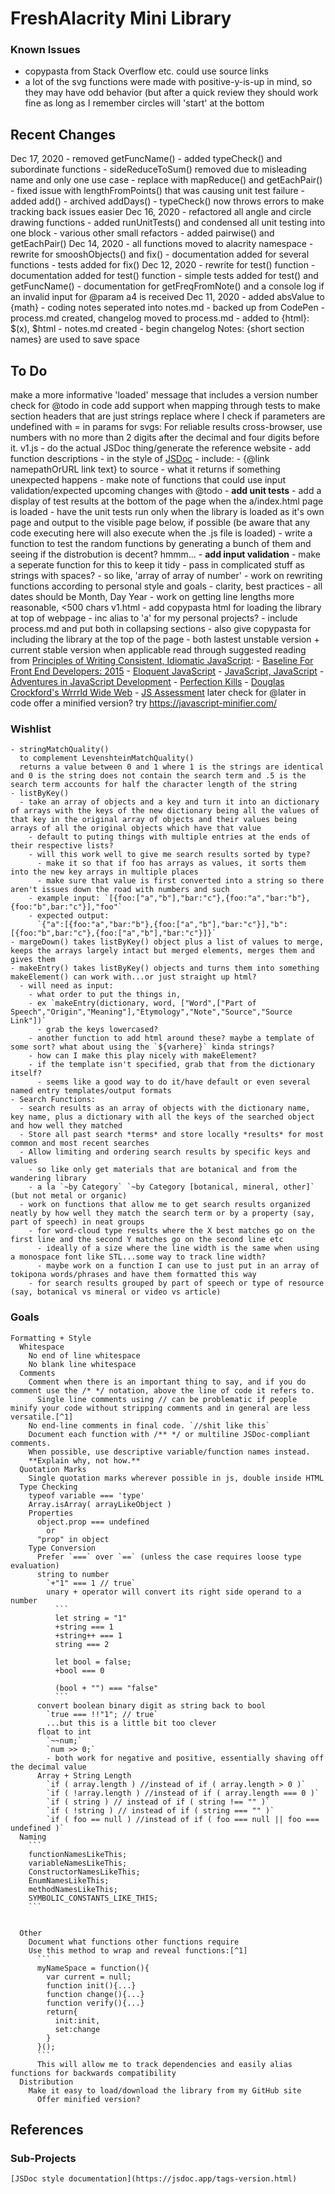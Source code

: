 # FreshAlacrity Mini Library

### Known Issues
  - copypasta from Stack Overflow etc. could use source links
  - a lot of the svg functions were made with positive-y-is-up in mind, so they may have odd behavior (but after a quick review they should work fine as long as I remember circles will 'start' at the bottom

## Recent Changes
  Dec 17, 2020
    - removed getFuncName()
    - added typeCheck() and subordinate functions
    - sideReduceToSum() removed due to misleading name and only one use case
      - replace with mapReduce() and getEachPair()
    - fixed issue with lengthFromPoints() that was causing unit test failure
    - added add()
    - archived addDays()
    - typeCheck() now throws errors to make tracking back issues easier
  Dec 16, 2020
    - refactored all angle and circle drawing functions
    - added runUnitTests() and condensed all unit testing into one block
    - various other small refactors
    - added pairwise() and getEachPair()
  Dec 14, 2020
    - all functions moved to alacrity namespace
    - rewrite for smooshObjects() and fix()
    - documentation added for several functions
    - tests added for fix()
  Dec 12, 2020
    - rewrite for test() function
    - documentation added for test() function
    - simple tests added for test() and getFuncName()
    - documentation for getFreqFromNote() and a console log if an invalid input for @param a4 is received
  Dec 11, 2020
    - added absValue to {math}
    - coding notes seperated into notes.md
    - backed up from CodePen
    - process.md created, changelog moved to process.md
    - added to {html}: $(x), $html
    - notes.md created
    - begin changelog
  Notes:
    {short section names} are used to save space

## To Do
  make a more informative 'loaded' message that includes a version number
  check for @todo in code
  add support when mapping through tests to make section headers that are just strings
  replace where I check if parameters are undefined with = in params
  for svgs: For reliable results cross-browser, use numbers with no more than 2 digits after the decimal and four digits before it.
  v1.js
    - do the actual JSDoc thing/generate the reference website
    - add function descriptions
      - in the style of [JSDoc](https://jsdoc.app/tags-param.html#examples)
        - include:
          - {@link namepathOrURL link text} to source
          - what it returns if something unexpected happens
          - make note of functions that could use input validation/expected upcoming changes with @todo
    - **add unit tests**
        - add a display of test results at the bottom of the page when the a/index.html page is loaded
          - have the unit tests run only when the library is loaded as it's own page and output to the visible page below, if possible (be aware that any code executing here will also execute when the .js file is loaded)
        -  write a function to test the random functions by generating a bunch of them and seeing if the distrobution is decent? hmmm...
    - **add input validation**
      - make a seperate function for this to keep it tidy
        - pass in complicated stuff as strings with spaces?
          - so like, 'array of array of number'
    - work on rewriting functions according to personal style and goals
      - clarity, best practices
      - all dates should be Month, Day Year
    - work on getting line lengths more reasonable, <500 chars
  v1.html
    - add copypasta html for loading the library at top of webpage
      - inc alias to 'a' for my personal projects?
    - include process.md and put both in collapsing sections
    - also give copypasta for including the library at the top of the page
      - both lastest unstable version + current stable version when applicable
  read through suggested reading from [Principles of Writing Consistent, Idiomatic JavaScript](https://github.com/rwaldron/idiomatic.js):
    - [Baseline For Front End Developers: 2015](http://rmurphey.com/blog/2015/03/23/a-baseline-for-front-end-developers-2015/)
    - [Eloquent JavaScript](http://eloquentjavascript.net/)
    - [JavaScript, JavaScript](http://javascriptweblog.wordpress.com/)
    - [Adventures in JavaScript Development](http://rmurphey.com/)
    - [Perfection Kills](http://perfectionkills.com/)
    - [Douglas Crockford's Wrrrld Wide Web](http://www.crockford.com/)
    - [JS Assessment](https://github.com/rmurphey/js-assessment)
  later
    check for @later in code
    offer a minified version?
      try https://javascript-minifier.com/
  ### Wishlist
    - stringMatchQuality()
      to complement LevenshteinMatchQuality()
      returns a value between 0 and 1 where 1 is the strings are identical and 0 is the string does not contain the search term and .5 is the search term accounts for half the character length of the string
    - listByKey()
      - take an array of objects and a key and turn it into an dictionary of arrays with the keys of the new dictionary being all the values of that key in the original array of objects and their values being arrays of all the original objects which have that value
        - default to puting things with multiple entries at the ends of their respective lists?
        - will this work well to give me search results sorted by type?
          - make it so that if foo has arrays as values, it sorts them into the new key arrays in multiple places
          - make sure that value is first converted into a string so there aren't issues down the road with numbers and such
        - example input: `[{foo:["a","b"],"bar:"c"},{foo:"a","bar:"b"},{foo:"b",bar:"c"}],"foo"`
        - expected output:
          `{"a":[{foo:"a","bar:"b"},{foo:["a","b"],"bar:"c"}],"b":[{foo:"b",bar:"c"},{foo:["a","b"],"bar:"c"}]}`
    - margeDown() takes listByKey() object plus a list of values to merge, keeps the arrays largely intact but merged elements, merges them and gives them
    - makeEntry() takes listByKey() objects and turns them into something makeElement() can work with...or just straight up html?
      - will need as input:
        - what order to put the things in,
        - ex `makeEntry(dictionary, word, ["Word",["Part of Speech","Origin","Meaning"],"Etymology","Note","Source","Source Link"])`
          - grab the keys lowercased?
        - another function to add html around these? maybe a template of some sort? what about using the `${varhere}` kinda strings?
        - how can I make this play nicely with makeElement?
        - if the template isn't specified, grab that from the dictionary itself?
          - seems like a good way to do it/have default or even several named entry templates/output formats
    - Search Functions:
      - search results as an array of objects with the dictionary name, key name, plus a dictionary with all the keys of the searched object and how well they matched
      - Store all past search *terms* and store locally *results* for most common and most recent searches
      - Allow limiting and ordering search results by specific keys and values
        - so like only get materials that are botanical and from the wandering library
        - a la `~by Category` `~by Category [botanical, mineral, other]` (but not metal or organic)
      - work on functions that allow me to get search results organized neatly by how well they match the search term or by a property (say, part of speech) in neat groups
        - for word-cloud type results where the X best matches go on the first line and the second Y matches go on the second line etc
          - ideally of a size where the line width is the same when using a monospace font like STL...some way to track line width?
          - maybe work on a function I can use to just put in an array of tokipona words/phrases and have them formatted this way
        - for search results grouped by part of speech or type of resource (say, botanical vs mineral or video vs article)

  ### Goals
    Formatting + Style
      Whitespace
        No end of line whitespace
        No blank line whitespace
      Comments
        Comment when there is an important thing to say, and if you do comment use the /* */ notation, above the line of code it refers to.
          Single line comments using // can be problematic if people minify your code without stripping comments and in general are less versatile.[^1]
        No end-line comments in final code. `//shit like this`
        Document each function with /** */ or multiline JSDoc-compliant comments.
        When possible, use descriptive variable/function names instead.
        **Explain why, not how.**
      Quotation Marks
        Single quotation marks wherever possible in js, double inside HTML
      Type Checking
        typeof variable === 'type'
        Array.isArray( arrayLikeObject )
        Properties
          object.prop === undefined
            or
          "prop" in object
        Type Conversion
          Prefer `===` over `==` (unless the case requires loose type evaluation)
          string to number
            `+"1" === 1 // true`
            unary + operator will convert its right side operand to a number
              ```
              let string = "1"
              +string === 1
              +string++ === 1
              string === 2

              let bool = false;
              +bool === 0

              (bool + "") === "false"
              ```
          convert boolean binary digit as string back to bool
            `true === !!"1"; // true`
            ...but this is a little bit too clever
          float to int
            `~~num;`
            `num >> 0;`
            - both work for negative and positive, essentially shaving off the decimal value
          Array + String Length
            `if ( array.length ) //instead of if ( array.length > 0 )`
            `if ( !array.length ) //instead of if ( array.length === 0 )`
            `if ( string ) // instead of if ( string !== "" )`
            `if ( !string ) // instead of if ( string === "" )`
            `if ( foo == null ) //instead of if ( foo === null || foo === undefined )`
      Naming
        ```
        functionNamesLikeThis;
        variableNamesLikeThis;
        ConstructorNamesLikeThis;
        EnumNamesLikeThis;
        methodNamesLikeThis;
        SYMBOLIC_CONSTANTS_LIKE_THIS;
        ```


      Other
        Document what functions other functions require
        Use this method to wrap and reveal functions:[^1]
          ```
          myNameSpace = function(){
            var current = null;
            function init(){...}
            function change(){...}
            function verify(){...}
            return{
              init:init,
              set:change
            }
          }();
          ```
          This will allow me to track dependencies and easily alias functions for backwards compatibility
      Distribution
        Make it easy to load/download the library from my GitHub site
          Offer minified version?

## References
  [^1]: [Javascript Best Practices - W3C Wiki](https://www.w3.org/wiki/JavaScript_best_practices)
  ### Sub-Projects
    [JSDoc style documentation](https://jsdoc.app/tags-version.html)
